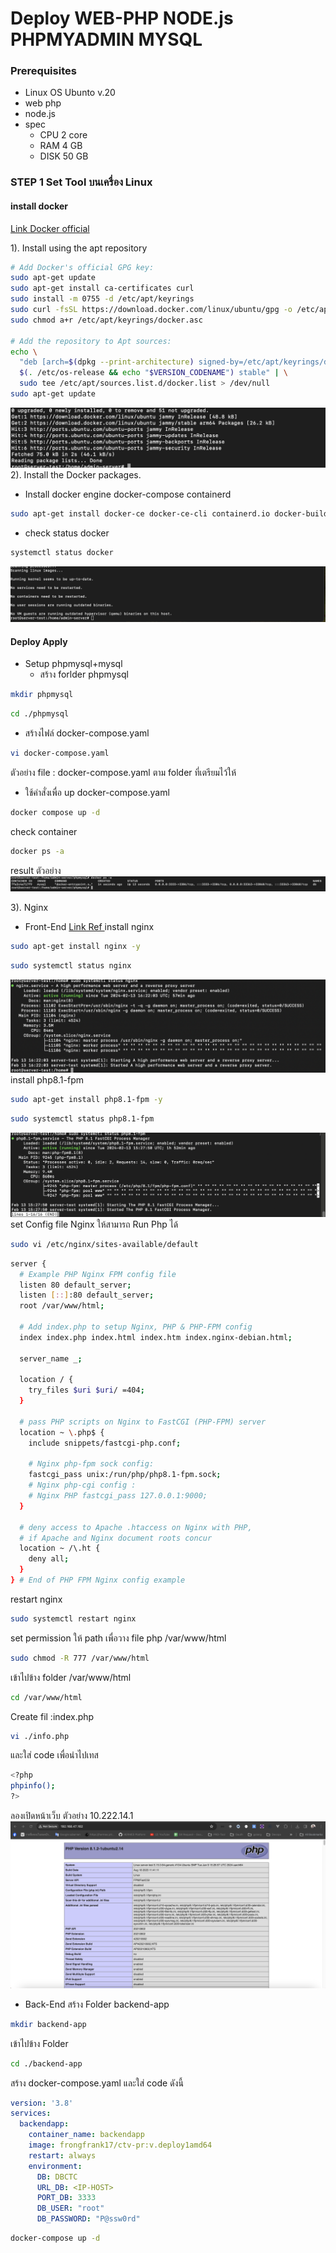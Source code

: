 # Deploy WEB-PHP NODE.js PHPMYADMIN MYSQL
### Prerequisites
 - Linux OS Ubunto v.20 
 - web php 
 - node.js 
 - spec
   - CPU 2 core 
   - RAM 4 GB
   - DISK 50 GB
### STEP 1 Set Tool บนเครื่อง Linux
#### install docker
[Link Docker official ](https://docs.docker.com/engine/install/ubuntu/)

1). Install using the apt repository
```bash
# Add Docker's official GPG key:
sudo apt-get update
sudo apt-get install ca-certificates curl
sudo install -m 0755 -d /etc/apt/keyrings
sudo curl -fsSL https://download.docker.com/linux/ubuntu/gpg -o /etc/apt/keyrings/docker.asc
sudo chmod a+r /etc/apt/keyrings/docker.asc

# Add the repository to Apt sources:
echo \
  "deb [arch=$(dpkg --print-architecture) signed-by=/etc/apt/keyrings/docker.asc] https://download.docker.com/linux/ubuntu \
  $(. /etc/os-release && echo "$VERSION_CODENAME") stable" | \
  sudo tee /etc/apt/sources.list.d/docker.list > /dev/null
sudo apt-get update
```

![result](./images/Screenshot%202567-02-11%20at%2021.41.11.png)
2). Install the Docker packages.
 - Install docker engine docker-compose containerd
```bash
sudo apt-get install docker-ce docker-ce-cli containerd.io docker-buildx-plugin docker-compose-plugin
```
- check status docker 
```bash
systemctl status docker
```
![result](./images/Screenshot%202567-02-11%20at%2021.47.11.png)
#### Deploy Apply
- Setup phpmysql+mysql
  - สร้าง forlder phpmysql
```bash
mkdir phpmysql 
```
```bash
cd ./phpmysql 
```
 - สร้างไฟล์ docker-compose.yaml
```bash
vi docker-compose.yaml
```
ตัวอย่าง file : docker-compose.yaml ตาม folder  ที่เตรียมไว้ให้
- ใช้คำสั่งเพื่อ up docker-compose.yaml
```bash
docker compose up -d 
```
check container 
```bash
docker ps -a 
```
result ตัวอย่าง
![result container image running](./images/Screenshot%202567-02-12%20at%2000.36.17.png)

3). Nginx
- Front-End
[Link Ref ](https://www.theserverside.com/blog/Coffee-Talk-Java-News-Stories-and-Opinions/Nginx-PHP-FPM-config-example)
install nginx
```bash
sudo apt-get install nginx -y
```
```bash
sudo systemctl status nginx
```
![status nginx](./images/Screenshot%202567-02-14%20at%2000.19.27.png)
install php8.1-fpm
```bash
sudo apt-get install php8.1-fpm -y
```
```bash
sudo systemctl status php8.1-fpm
```
![status nginx](./images/Screenshot%202567-02-14%20at%2000.20.11.png)
set Config file Nginx  ให้สามารถ Run Php ได้
```bash
sudo vi /etc/nginx/sites-available/default
```
```bash
server {
  # Example PHP Nginx FPM config file
  listen 80 default_server;
  listen [::]:80 default_server;
  root /var/www/html;

  # Add index.php to setup Nginx, PHP & PHP-FPM config
  index index.php index.html index.htm index.nginx-debian.html;

  server_name _;

  location / {
    try_files $uri $uri/ =404;
  }

  # pass PHP scripts on Nginx to FastCGI (PHP-FPM) server
  location ~ \.php$ {
    include snippets/fastcgi-php.conf;

    # Nginx php-fpm sock config:
    fastcgi_pass unix:/run/php/php8.1-fpm.sock;
    # Nginx php-cgi config :
    # Nginx PHP fastcgi_pass 127.0.0.1:9000;
  }

  # deny access to Apache .htaccess on Nginx with PHP, 
  # if Apache and Nginx document roots concur
  location ~ /\.ht {
    deny all;
  }
} # End of PHP FPM Nginx config example
```
restart nginx
```bash
sudo systemctl restart nginx
```
set permission ให้ path เพื่อวาง file php /var/www/html
```bash
sudo chmod -R 777 /var/www/html
```
เข้าไปข้าง folder /var/www/html
```bash 
cd /var/www/html
```
Create fil :index.php
```bash
vi ./info.php
```
และใส่ code เพื่อนำไปเทส

```bash
<?php 
phpinfo(); 
?>
```
ลองเปิดหน้าเว็บ <IP-MECHINE> ตัวอย่าง 10.222.14.1
![status nginx](./images/Screenshot%202567-02-14%20at%2000.26.54.png)
- Back-End
สร้าง Folder backend-app
```bash
mkdir backend-app
```
เข้าไปข้าง Folder 
```bash
cd ./backend-app
```
สร้าง docker-compose.yaml และใส่ code ดังนี้
```yaml
version: '3.8'
services:
  backendapp:
    container_name: backendapp
    image: frongfrank17/ctv-pr:v.deploy1amd64
    restart: always
    environment:
      DB: DBCTC
      URL_DB: <IP-HOST>
      PORT_DB: 3333
      DB_USER: "root"
      DB_PASSWORD: "P@ssw0rd"
```
```bash
docker-compose up -d 
```